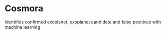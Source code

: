 # Cosmora
Identifies confirmed exoplanet, exoplanet candidate and false positives with machine learning
